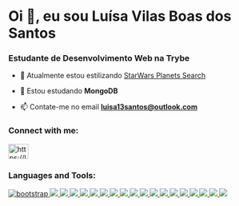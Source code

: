 <h1>Oi 👋, eu sou Luísa Vilas Boas dos Santos</h1>
<h3>Estudante de Desenvolvimento Web na Trybe</h3>

- 🔭 Atualmente estou estilizando [StarWars Planets Search](https://github.com/luisavb/StarWarsPlanetsSearch)

- 🌱 Estou estudando **MongoDB**

- 📫 Contate-me no email **luisa13santos@outlook.com**

<h3 align="left">Connect with me:</h3>
<p align="left">
<a href="https://linkedin.com/in/https://linkedin.com/in/luisavb" target="blank"><img align="center" src="https://raw.githubusercontent.com/rahuldkjain/github-profile-readme-generator/master/src/images/icons/Social/linked-in-alt.svg" alt="https://linkedin.com/in/luisavb" height="30" width="40" /></a>
</p>

<h3 align="left">Languages and Tools:</h3>
<p align="left"> 
<a href="https://getbootstrap.com" target="_blank" rel="noreferrer"> 
<img src="https://img.shields.io/badge/Bootstrap-563D7C?style=for-the-badge&logo=bootstrap&logoColor=white" alt="bootstrap"/> 
</a> 
<a href="https://www.w3schools.com/css/" target="_blank" rel="noreferrer"> 
<img src="https://img.shields.io/badge/CSS3-1572B6?style=for-the-badge&logo=css3&logoColor=white"/> 
</a> 
<a href="https://www.docker.com/" target="_blank" rel="noreferrer"> 
<img src="https://img.shields.io/badge/Docker-2CA5E0?style=for-the-badge&logo=docker&logoColor=white"/> 
</a> 
<a href="https://expressjs.com" target="_blank" rel="noreferrer"> 
<img src="https://img.shields.io/badge/Express.js-000000?style=for-the-badge&logo=express&logoColor=white"/> 
</a> 
<a href="https://www.figma.com/" target="_blank" rel="noreferrer"> 
<img src="https://img.shields.io/badge/Figma-F24E1E?style=for-the-badge&logo=figma&logoColor=white"/> 
</a> 
<a href="https://firebase.google.com/" target="_blank" rel="noreferrer"> <img src="https://img.shields.io/badge/firebase-ffca28?style=for-the-badge&logo=firebase&logoColor=black"/> 
</a> 
<a href="https://git-scm.com/" target="_blank" rel="noreferrer"> 
<img src="https://img.shields.io/badge/GIT-E44C30?style=for-the-badge&logo=git&logoColor=white"/> 
</a> 
<a href="https://heroku.com" target="_blank" rel="noreferrer"> 
<img src="https://img.shields.io/badge/Heroku-430098?style=for-the-badge&logo=heroku&logoColor=white"/> 
</a> 
<a href="https://www.w3.org/html/" target="_blank" rel="noreferrer"> 
<img src="https://img.shields.io/badge/HTML5-E34F26?style=for-the-badge&logo=html5&logoColor=white"/> 
</a> 
<a href="https://developer.mozilla.org/en-US/docs/Web/JavaScript" target="_blank" rel="noreferrer"> 
<img src="https://img.shields.io/badge/JavaScript-323330?style=for-the-badge&logo=javascript&logoColor=F7DF1E"/> 
</a> 
<a href="https://jestjs.io" target="_blank" rel="noreferrer"> 
<img src="https://img.shields.io/badge/Jest-C21325?style=for-the-badge&logo=jest&logoColor=white"/> 
</a> 
<a href="https://www.linux.org/" target="_blank" rel="noreferrer"> 
<img src="https://img.shields.io/badge/Linux-FCC624?style=for-the-badge&logo=linux&logoColor=black"/> 
</a> 
<a href="https://mochajs.org" target="_blank" rel="noreferrer"> 
<img src="https://img.shields.io/badge/Mocha-8D6748?style=for-the-badge&logo=Mocha&logoColor=white"/> 
</a> 
<a href="https://www.mysql.com/" target="_blank" rel="noreferrer"> 
<img src="hhttps://img.shields.io/badge/MySQL-005C84?style=for-the-badge&logo=mysql&logoColor=white"/> 
</a> 
<a href="https://www.nginx.com" target="_blank" rel="noreferrer"> 
<img src="https://img.shields.io/badge/Nginx-009639?style=for-the-badge&logo=nginx&logoColor=white"/> 
</a> 
<a href="https://nodejs.org" target="_blank" rel="noreferrer"> 
<img src="https://img.shields.io/badge/Node.js-339933?style=for-the-badge&logo=nodedotjs&logoColor=white"/> 
</a> 
<a href="https://reactjs.org/" target="_blank" rel="noreferrer"> 
<img src="https://img.shields.io/badge/React-20232A?style=for-the-badge&logo=react&logoColor=61DAFB"/> 
</a> 
<a href="https://redux.js.org" target="_blank" rel="noreferrer"> 
<img src="https://img.shields.io/badge/Redux-593D88?style=for-the-badge&logo=redux&logoColor=white"/> 
</a> 
<a href="https://www.typescriptlang.org/" target="_blank" rel="noreferrer"> 
<img src="https://img.shields.io/badge/TypeScript-007ACC?style=for-the-badge&logo=typescript&logoColor=white"/> 
</a> 
</p>

<!--

<p><img align="left" src="https://github-readme-stats.vercel.app/api/top-langs?username=luisavb&show_icons=true&locale=en&layout=compact" alt="luisavb" /></p>

<p>&nbsp;<img align="center" src="https://github-readme-stats.vercel.app/api?username=luisavb&show_icons=true&locale=en" alt="luisavb" /></p>

 <div>
  <a href="https://github.com/luisavb">
  <img height="180em" src="https://github-readme-stats.vercel.app/api/top-langs/?username=luisavb&layout=compact&langs_count=7&theme=buefy"/>
</div>

    
   ![Snake animation](https://github.com/luisavb/luisavb/blob/output/github-contribution-grid-snake.svg)
   -->
